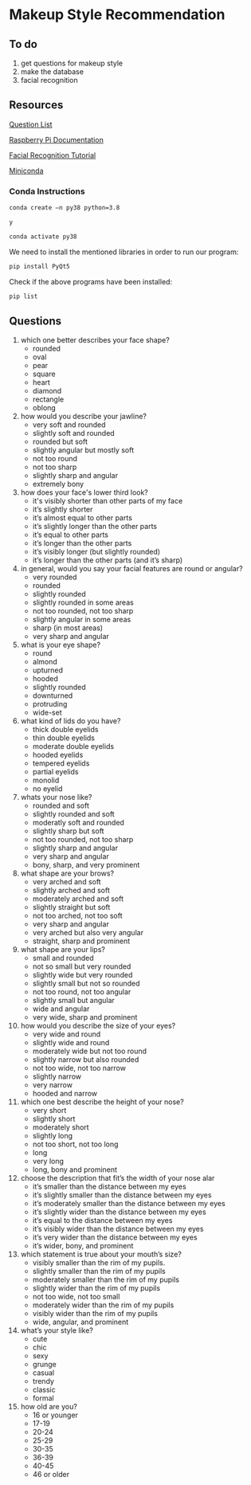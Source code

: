 # Makeup Style Recommendation

## To do 
1. get questions for makeup style
2. make the database
3. facial recognition

## Resources
[Question List](https://www.quizexpo.com/dear-peachie-makeup-quiz/)

[Raspberry Pi Documentation](https://www.raspberrypi.com/documentation/)

[Facial Recognition Tutorial](https://www.youtube.com/watch?v=o-x1PE0LVKM&t=251s&ab_channel=CoreElectronics)

[Miniconda](https://docs.conda.io/projects/miniconda/en/latest/)

### Conda Instructions
```sh
conda create –n py38 python=3.8
```
```sh
y
```
```sh
conda activate py38
```

We need to install the mentioned libraries in order to run our program:
```sh
pip install PyQt5
```

Check if the above programs have been installed:
```sh
pip list
```


## Questions
1. which one better describes your face shape?
    - rounded
    - oval
    - pear
    - square
    - heart
    - diamond
    - rectangle
    - oblong
2. how would you describe your jawline?
    - very soft and rounded
    - slightly soft and rounded
    - rounded but soft
    - slightly angular but mostly soft
    - not too round
    - not too sharp
    - slightly sharp and angular
    - extremely bony
3. how does your face's lower third look?
    - it's visibly shorter than other parts of my face
    - it’s slightly shorter
    - it’s almost equal to other parts
    - it’s slightly longer than the other parts
    - it’s equal to other parts
    - it’s longer than the other parts
    - it’s visibly longer (but slightly rounded)
    - it’s longer than the other parts (and it’s sharp)
4. in general, would you say your facial features are round or angular?
    - very rounded
    - rounded
    - slightly rounded 
    - slightly rounded in some areas
    - not too rounded, not too sharp
    - slightly angular in some areas
    - sharp (in most areas)
    - very sharp and angular
5. what is your eye shape?
    - round 
    - almond
    - upturned
    - hooded
    - slightly rounded
    - downturned
    - protruding
    - wide-set
6. what kind of lids do you have?
    - thick double eyelids
    - thin double eyelids
    - moderate double eyelids
    - hooded eyelids
    - tempered eyelids
    - partial eyelids
    - monolid
    - no eyelid
7. whats your nose like?
    - rounded and soft
    - slightly rounded and soft
    - moderatly soft and rounded
    - slightly sharp but soft
    - not too rounded, not too sharp
    - slightly sharp and angular
    - very sharp and angular
    - bony, sharp, and very prominent
8. what shape are your brows?
    - very arched and soft
    - slightly arched and soft
    - moderately arched and soft
    - slightly straight but soft
    - not too arched, not too soft
    - very sharp and angular
    - very arched but also very angular
    - straight, sharp and prominent
9. what shape are your lips?
    - small and rounded
    - not so small but very rounded
    - slightly wide but very rounded
    - slightly small but not so rounded
    - not too round, not too angular
    - slightly small but angular
    - wide and angular
    - very wide, sharp and prominent
10. how would you describe the size of your eyes?
    - very wide and round
    - slightly wide and round
    - moderately wide but not too round
    - slightly narrow but also rounded
    - not too wide, not too narrow
    - slightly narrow
    - very narrow
    - hooded and narrow
11. which one best describe the height of your nose?
    - very short
    - slightly short
    - moderately short
    - slightly long
    - not too short, not too long
    - long
    - very long
    - long, bony and prominent
12. choose the description that fit’s the width of your nose alar
    - it’s smaller than the distance between my eyes
    - it’s slightly smaller than the distance between my eyes
    - it’s moderately smaller than the distance between my eyes
    - it’s slightly wider than the distance between my eyes
    - it’s equal to the distance between my eyes
    - it’s visibly wider than the distance between my eyes
    - it’s very wider than the distance between my eyes
    - it’s wider, bony, and prominent
13. which statement is true about your mouth’s size?
    - visibly smaller than the rim of my pupils.
    - slightly smaller than the rim of my pupils
    - moderately smaller than the rim of my pupils
    - slightly wider than the rim of my pupils
    - not too wide, not too small
    - moderately wider than the rim of my pupils
    - visibly wider than the rim of my pupils
    - wide, angular, and prominent
14. what’s your style like?
    - cute
    - chic
    - sexy
    - grunge
    - casual
    - trendy
    - classic
    - formal
15. how old are you?
    - 16 or younger
    - 17-19
    - 20-24
    - 25-29
    - 30-35
    - 36-39
    - 40-45
    - 46 or older